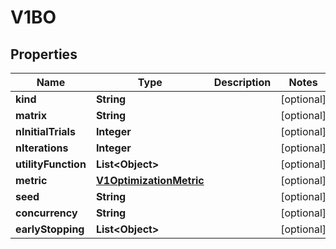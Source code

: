 
# V1BO

## Properties
Name | Type | Description | Notes
------------ | ------------- | ------------- | -------------
**kind** | **String** |  |  [optional]
**matrix** | **String** |  |  [optional]
**nInitialTrials** | **Integer** |  |  [optional]
**nIterations** | **Integer** |  |  [optional]
**utilityFunction** | **List&lt;Object&gt;** |  |  [optional]
**metric** | [**V1OptimizationMetric**](V1OptimizationMetric.md) |  |  [optional]
**seed** | **String** |  |  [optional]
**concurrency** | **String** |  |  [optional]
**earlyStopping** | **List&lt;Object&gt;** |  |  [optional]



